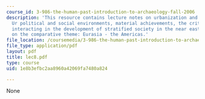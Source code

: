 ```yaml
---
course_id: 3-986-the-human-past-introduction-to-archaeology-fall-2006
description: 'This resource contains lecture notes on urbanization and city states:
  Ur political and social environments, material achievements, the critical factors
  interacting in the development of stratified society in the near east, and refocusing
  on the comparative theme: Eurasia - the Americas.'
file_location: /coursemedia/3-986-the-human-past-introduction-to-archaeology-fall-2006/1e8b3efbc2aa8960a42069fa7480a824_lec8.pdf
file_type: application/pdf
layout: pdf
title: lec8.pdf
type: course
uid: 1e8b3efbc2aa8960a42069fa7480a824

---
```

None